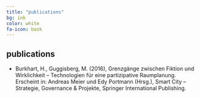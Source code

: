 ```yaml
---
title: "publications"
bg: ink
color: white
fa-icon: book
---
```



## publications

- Burkhart, H., Guggisberg, M. (2016), Grenzgänge zwischen Fiktion und Wirklichkeit – Technologien für eine partizipative Raumplanung. Erscheint in: Andreas Meier und Edy Portmann (Hrsg.), Smart City – Strategie, Governance & Projekte, Springer International Publishing.

